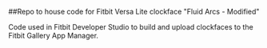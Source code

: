 ##Repo to house code for Fitbit Versa Lite clockface "Fluid Arcs - Modified" 

Code used in Fitbit Developer Studio to build and upload clockfaces to the Fitbit Gallery App Manager.
